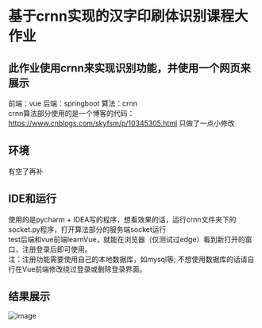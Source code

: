 # 基于crnn实现的汉字印刷体识别课程大作业
## 此作业使用crnn来实现识别功能，并使用一个网页来展示
前端：vue 后端：springboot 算法：crnn   
crnn算法部分使用的是一个博客的代码：https://www.cnblogs.com/skyfsm/p/10345305.html 只做了一点小修改
## 环境
有空了再补
## IDE和运行
使用的是pycharm + IDEA写的程序，想看效果的话，运行crnn文件夹下的socket.py程序，打开算法部分的服务端socket运行   
test后端和vue前端learnVue，就能在浏览器（仅测试过edge）看到新打开的窗口，注册登录后即可使用。  
注：注册功能需要使用自己的本地数据库，如mysql等; 不想使用数据库的话请自行在Vue前端修改绕过登录或删除登录界面。
## 结果展示
![image](https://user-images.githubusercontent.com/55075404/144846362-90e823dc-76de-4896-8d22-1c061b6163b8.png)
